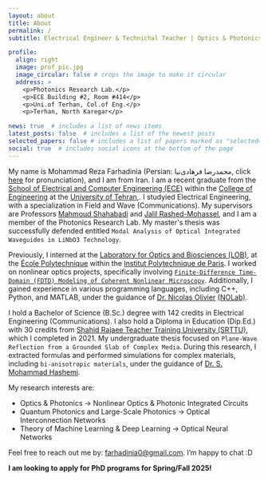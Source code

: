 ```yaml
---
layout: about
title: About
permalink: /
subtitle: Electrical Engineer & Technichal Teacher | Optics & Photonics Researcher

profile:
  align: right
  image: prof_pic.jpg
  image_circular: false # crops the image to make it circular
  address: >
    <p>Photonics Research Lab.</p>
    <p>ECE Building #2, Room #414</p>
    <p>Uni.of Terhan, Col.of Eng.</p>
    <p>Terhan, North Karegar</p>

news: true  # includes a list of news items
latest_posts: false  # includes a list of the newest posts
selected_papers: false # includes a list of papers marked as "selected={true}"
social: true  # includes social icons at the bottom of the page
---
```

 My name is Mohammad Reza Farhadinia (Persian: محمدرضا فرهادی‌نیا, click [here](https://www.nameshouts.com/names/all-languages/pronounce-mohammad-reza-farhadi-nia) for pronunciation), and I am from Iran. I am a recent graduate from the [School of Electrical and Computer Engineering (ECE)](https://ece.ut.ac.ir/en) within the [College of Engineering](https://eng.ut.ac.ir/en) at the [University of Tehran](https://ut.ac.ir/en),. I studyied Electrical Engineering, with a specialization in Field and Wave (Communications). My supervisors are Professors [Mahmoud Shahabadi](https://www.researchgate.net/profile/Mahmoud-Shahabadi) and [Jalil Rashed-Mohassel](https://scholar.google.com/citations?user=lAox-pUAAAAJ&hl=en), and I am a member of the Photonics Research Lab. My master's thesis was successfully defended entitled `Modal Analysis of Optical Integrated Waveguides in LiNbO3 Technology`.

Previously, I interned at the [Laboratory for Optics and Biosciences (LOB)](https://portail.polytechnique.edu/lob/en), at the [École Polytechnique](https://www.polytechnique.edu/en) within the [Institut Polytechnique de Paris](https://www.ip-paris.fr/en). I worked on nonlinear optics projects, specifically involving [`Finite-Difference Time-Domain (FDTD) Modeling of Coherent Nonlinear Microscopy`](https://lob.ip-paris.fr/sites/lob/files/Stages-Th%C3%A8ses/FDTD_modeling_of_coherent_multiphoton_microscopy-Nicolas_OLIVIER-LOB-Palaiseau.pdf). Additionally, I gained experience in various programming languages, including C++, Python, and MATLAB, under the guidance of [Dr. Nicolas Olivier](https://scholar.google.com/citations?user=1Ro9PnQAAAAJ&hl=en) [(NOLab)](https://nolab.github.io/Webpage/alumni.html).

I hold a Bachelor of Science (B.Sc.) degree with 142 credits in Electrical Engineering (Communications). I also hold a Diploma in Education (Dip.Ed.) with 30 credits from [Shahid Rajaee Teacher Training University (SRTTU)](https://www.sru.ac.ir/en/), which I completed in 2021. My undergraduate thesis focused on `Plane-Wave Reflection from a Grounded Slab of Complex Media`. During this research, I extracted formulas and performed simulations for complex materials, including `bi-anisotropic materials`, under the guidance of [Dr. S. Mohammad Hashemi](https://scholar.google.com/citations?user=SNoTWX8AAAAJ&hl=en).


My research interests are:

- Optics & Photonics -> Nonlinear Optics & Photonic Integrated Circuits
- Quantum Photonics and Large-Scale Photonics -> Optical Interconnection Networks
- Theory of Machine Learning & Deep Learning -> Optical Neural Networks

Feel free to reach out me by: [farhadinia0@gmail.com](mailto:farhadinia0@gmail.com). I’m happy to chat :D

**I am looking to apply for PhD programs for Spring/Fall 2025!**